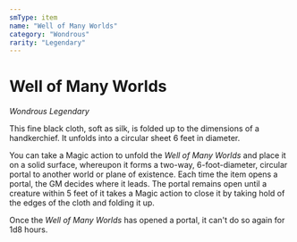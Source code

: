 ```yaml
---
smType: item
name: "Well of Many Worlds"
category: "Wondrous"
rarity: "Legendary"
---
```


# Well of Many Worlds
*Wondrous Legendary*

This fine black cloth, soft as silk, is folded up to the dimensions of a handkerchief. It unfolds into a circular sheet 6 feet in diameter.

You can take a Magic action to unfold the *Well of Many Worlds* and place it on a solid surface, whereupon it forms a two-way, 6-foot-diameter, circular portal to another world or plane of existence. Each time the item opens a portal, the GM decides where it leads. The portal remains open until a creature within 5 feet of it takes a Magic action to close it by taking hold of the edges of the cloth and folding it up.

Once the *Well of Many Worlds* has opened a portal, it can't do so again for 1d8 hours.
